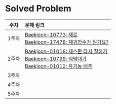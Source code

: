 # Solved Problem

| 주차  | 문제 링크 |
| :---: | :-------- |
| 1주차 | [Baekjoon-10773:  제로](https://www.acmicpc.net/problem/10773)<br>[Baekjoon-17478:  재귀함수가 뭔가요?](https://www.acmicpc.net/problem/17478)|
| 2주차 | [Baekjoon-01018:  체스판 다시 칠하기](https://www.acmicpc.net/problem/1018)<br>[Baekjoon-10799:  쇠막대기](https://www.acmicpc.net/problem/10799)<br>[Baekjoon-01012:  유기농 배추](https://www.acmicpc.net/problem/1012)|
| 3주차 |           |
| 4주차 |           |
| 5주차 |           |
